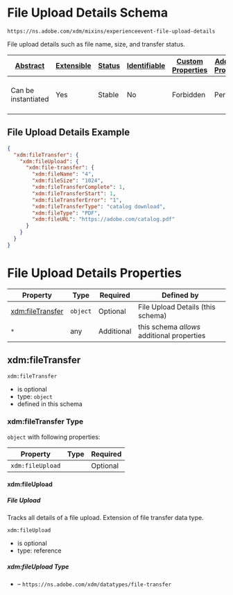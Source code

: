 
# File Upload Details Schema

```
https://ns.adobe.com/xdm/mixins/experienceevent-file-upload-details
```

File upload details such as file name, size, and transfer status.

| [Abstract](../../../abstract.md) | [Extensible](../../../extensions.md) | [Status](../../../status.md) | [Identifiable](../../../id.md) | [Custom Properties](../../../extensions.md) | [Additional Properties](../../../extensions.md) | Defined In |
|----------------------------------|--------------------------------------|------------------------------|--------------------------------|---------------------------------------------|-------------------------------------------------|------------|
| Can be instantiated | Yes | Stable | No | Forbidden | Permitted | [mixins/experience-event/experienceevent-file-upload-details.schema.json](mixins/experience-event/experienceevent-file-upload-details.schema.json) |

## File Upload Details Example
```json
{
  "xdm:fileTransfer": {
    "xdm:fileUpload": {
      "xdm:file-transfer": {
        "xdm:fileName": "4",
        "xdm:fileSize": "1024",
        "xdm:fileTransferComplete": 1,
        "xdm:fileTransferStart": 1,
        "xdm:fileTransferError": "1",
        "xdm:fileTransferType": "catalog download",
        "xdm:fileType": "PDF",
        "xdm:fileURL": "https://adobe.com/catalog.pdf"
      }
    }
  }
}
```

# File Upload Details Properties

| Property | Type | Required | Defined by |
|----------|------|----------|------------|
| [xdm:fileTransfer](#xdmfiletransfer) | `object` | Optional | File Upload Details (this schema) |
| `*` | any | Additional | this schema *allows* additional properties |

## xdm:fileTransfer


`xdm:fileTransfer`
* is optional
* type: `object`
* defined in this schema

### xdm:fileTransfer Type


`object` with following properties:


| Property | Type | Required |
|----------|------|----------|
| `xdm:fileUpload`|  | Optional |



#### xdm:fileUpload
##### File Upload

Tracks all details of a file upload. Extension of file transfer data type.

`xdm:fileUpload`
* is optional
* type: reference

##### xdm:fileUpload Type


* []() – `https://ns.adobe.com/xdm/datatypes/file-transfer`









